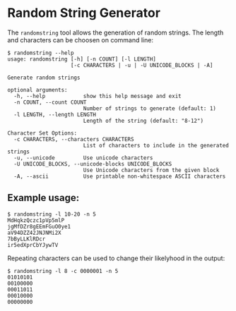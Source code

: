 Random String Generator
=======================

The `randomstring` tool allows the generation of random strings. The
length and characters can be choosen on command line:

    $ randomstring --help
    usage: randomstring [-h] [-n COUNT] [-l LENGTH]
                        [-c CHARACTERS | -u | -U UNICODE_BLOCKS | -A]

    Generate random strings

    optional arguments:
      -h, --help            show this help message and exit
      -n COUNT, --count COUNT
                            Number of strings to generate (default: 1)
      -l LENGTH, --length LENGTH
                            Length of the string (default: "8-12")

    Character Set Options:
      -c CHARACTERS, --characters CHARACTERS
                            List of characters to include in the generated strings
      -u, --unicode         Use unicode characters
      -U UNICODE_BLOCKS, --unicode-blocks UNICODE_BLOCKS
                            Use Unicode characters from the given block
      -A, --ascii           Use printable non-whitespace ASCII characters


Example usage:
--------------

    $ randomstring -l 10-20 -n 5
    MdHqkzQczc1pVp5mlP
    jgMfDZr8gEEmFGuO0ye1
    aV94DZZ42JNJNMi2X
    7bByLLKlRDcr
    ir5edXprCbYJywTV

Repeating characters can be used to change their likelyhood in the
output:

    $ randomstring -l 8 -c 0000001 -n 5
    01010101
    00100000
    00011011
    00010000
    00000000
